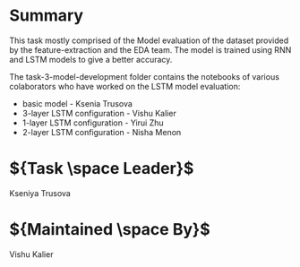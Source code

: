 

# Summary

  This task mostly comprised of the Model evaluation of the dataset provided by the feature-extraction and the EDA
  team. The model is trained using RNN and LSTM models to give a better accuracy.
  
  The task-3-model-development folder contains the notebooks of various colaborators who have worked on the LSTM model evaluation:
  - basic model - Ksenia Trusova
  - 3-layer LSTM configuration - Vishu Kalier
  - 1-layer LSTM configuration - Yirui Zhu
  - 2-layer LSTM configuration - Nisha Menon

# ${Task \space Leader}$
 Kseniya Trusova


# ${Maintained \space By}$
  Vishu Kalier
